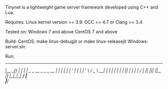 Tinynet is a lightweight game server framework developed using C++ and Lua.

Requires:
  Linux kernel version >= 3.9.
  GCC >= 4.7 or Clang >= 3.4

Tested on:
  Windows 7 and above
  CentOS 7 and above

Build:
    CentOS:
        make linux-debugjit 
        or
        make linux-releasejit
    Windows:
        server.sln
    
Run:

 _______ _                        _ 
|__   __(_)                      | |
   | |   _ _ __  _   _ _ __   ___| |_ 
   | |  | | '_ \| | | | '_ \ / _ \ __|
   | |  | | | | | |_| | | | |  __/ |_ 
   |_|  |_|_| |_|\__, |_| |_|\___|\__|
                  __/ |               
                 |___/   

